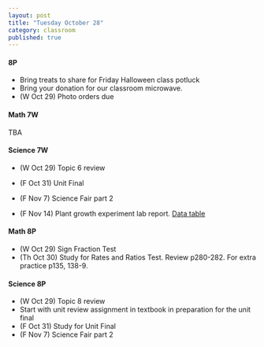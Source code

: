 ```yaml
---
layout: post
title: "Tuesday October 28"
category: classroom
published: true
---
```


#### 8P
* Bring treats to share for Friday Halloween class potluck
* Bring your donation for our classroom microwave. 
* (W Oct 29) Photo orders due

#### Math 7W
TBA
  
#### Science 7W
* (W Oct 29) Topic 6 review
* (F Oct 31) Unit Final

* (F Nov 7) Science Fair part 2
* (F Nov 14) Plant growth experiment lab report. [Data table](https://www.dropbox.com/s/sosqormxox53y8g/Bean%20Germination%20Experiment%20Observations%20Template%20Data%20Tables.docx?dl=0)

#### Math 8P
* (W Oct 29) Sign Fraction Test
* (Th Oct 30) Study for Rates and Ratios Test. Review p280-282. For extra practice p135, 138-9.

#### Science 8P
* (W Oct 29) Topic 8 review
* Start with unit review assignment in textbook in preparation for the unit final
* (F Oct 31) Study for Unit Final
* (F Nov 7) Science Fair part 2
